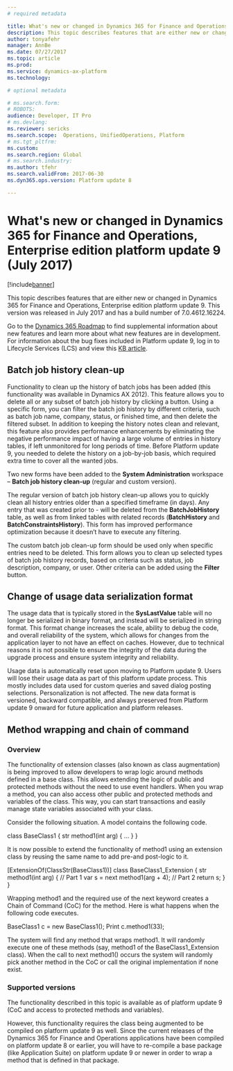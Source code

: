 ```yaml
---
# required metadata

title: What's new or changed in Dynamics 365 for Finance and Operations, Enterprise edition platform update 9 (July 2017)
description: This topic describes features that are either new or changed in Dynamics 365 for Finance and Operations, Enterprise edition platform update 9. This version was released in July 2017.
author: tonyafehr
manager: AnnBe
ms.date: 07/27/2017
ms.topic: article
ms.prod: 
ms.service: dynamics-ax-platform
ms.technology: 

# optional metadata

# ms.search.form: 
# ROBOTS: 
audience: Developer, IT Pro
# ms.devlang: 
ms.reviewer: sericks
ms.search.scope:  Operations, UnifiedOperations, Platform
# ms.tgt_pltfrm: 
ms.custom: 
ms.search.region: Global
# ms.search.industry: 
ms.author: tfehr
ms.search.validFrom: 2017-06-30 
ms.dyn365.ops.version: Platform update 8

---
```


# What's new or changed in Dynamics 365 for Finance and Operations, Enterprise edition platform update 9 (July 2017)

[!include[banner](../includes/banner.md)]

This topic describes features that are either new or changed in Dynamics 365 for Finance and Operations, Enterprise edition platform update 9. This version was released in July 2017 and has a build number of 7.0.4612.16224.

Go to the [Dynamics 365 Roadmap](https://roadmap.dynamics.com/) to find supplemental information about new features and learn more about what new features are in development. For information about the bug fixes included in Platform update 9, log in to Lifecycle Services (LCS) and view this [KB article](https://go.microsoft.com/fwlink/?linkid=853624).

## Batch job history clean-up
Functionality to clean up the history of batch jobs has been added (this functionality was available in Dynamics AX 2012). This feature allows you to delete all or any subset of batch job history by clicking a button. Using a specific form, you can filter the batch job history by different criteria, such as batch job name, company, status, or finished time, and then delete the filtered subset. In addition to keeping the history notes clean and relevant, this feature also provides performance enhancements by eliminating the negative performance impact of having a large volume of entries in history tables, if left unmonitored for long periods of time. Before Platform update 9, you needed to delete the history on a job-by-job basis, which required extra time to cover all the wanted jobs.

Two new forms have been added to the **System Administration** workspace – **Batch job history clean-up** (regular and custom version).

The regular version of batch job history clean-up allows you to quickly clean all history entries older than a specified timeframe (in days). Any entry that was created prior to <Today> - <History limit> will be deleted from the **BatchJobHistory** table, as well as from linked tables with related records (**BatchHistory** and **BatchConstraintsHistory**). This form has improved performance optimization because it doesn’t have to execute any filtering.

The custom batch job clean-up form should be used only when specific entries need to be deleted. This form allows you to clean up selected types of batch job history records, based on criteria such as status, job description, company, or user. Other criteria can be added using the **Filter** button.

## Change of usage data serialization format
The usage data that is typically stored in the **SysLastValue** table will no longer be serialized in binary format, and instead will be serialized in string format. This format change increases the scale, ability to debug the code, and overall reliability of the system, which allows for changes from the application layer to not have an effect on caches. However, due to technical reasons it is not possible to ensure the integrity of the data during the upgrade process and ensure system integrity and reliability.

Usage data is automatically reset upon moving to Platform update 9. Users will lose their usage data as part of this platform update process. This mostly includes data used for custom queries and saved dialog posting selections. Personalization is not affected.
The new data format is versioned, backward compatible, and always preserved from Platform update 9 onward for future application and platform releases.

## Method wrapping and chain of command

### Overview
The functionality of extension classes (also known as class augmentation) is being improved to allow developers to wrap logic around methods defined in a base class. This allows extending the logic of public and protected methods without the need to use event handlers. When you wrap a method, you can also access other public and protected methods and variables of the class. This way, you can start transactions and easily manage state variables associated with your class.

Consider the following situation. A model contains the following code.

class BaseClass1
 {
     str method1(int arg) {
     …
    }
 }

It is now possible to extend the functionality of method1 using an extension class by reusing the same name to add pre-and post-logic to it.

[ExtensionOf(ClassStr(BaseClass1))]
 class BaseClass1_Extension
 {
     str method1(int arg) {
         // Part 1
         var s = next method1(arg + 4);
         // Part 2
         return s;
     }
 }

Wrapping method1 and the required use of the next keyword creates a Chain of Command (CoC) for the method. Here is what happens when the following code executes.

BaseClass1 c = new BaseClass1();
 Print c.method1(33);

The system will find any method that wraps method1. It will randomly execute one of these methods (say, method1 of the BaseClass1_Extension class). When the call to next method1() occurs the system will randomly pick another method in the CoC or call the original implementation if none exist.

### Supported versions 
The functionality described in this topic is available as of platform update 9 (CoC and access to protected methods and variables).

However, this functionality requires the class being augmented to be compiled on platform update 9 as well. Since the current releases of the Dynamics 365 for Finance and Operations applications have been compiled on platform update 8 or earlier, you will have to re-compile a base package (like Application Suite) on platform update 9 or newer in order to wrap a method that is defined in that package.  
